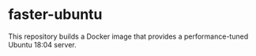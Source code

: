 # faster-ubuntu
This repository builds a Docker image that provides a performance-tuned Ubuntu 18:04 server.
